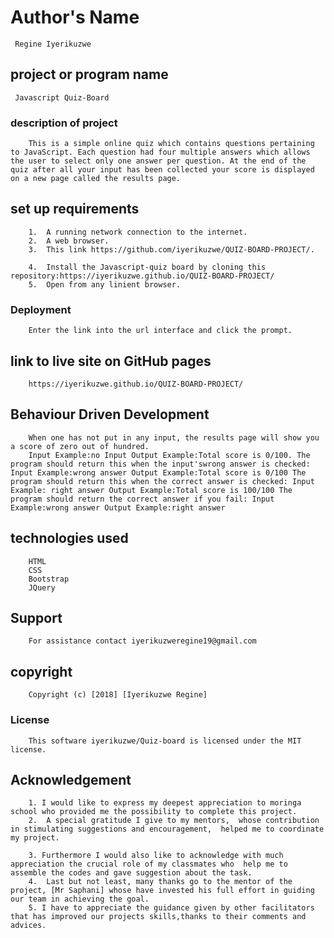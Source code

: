 # Author's Name
     Regine Iyerikuzwe

## project or program name
     Javascript Quiz-Board

### description of project
        This is a simple online quiz which contains questions pertaining to JavaScript. Each question had four multiple answers which allows the user to select only one answer per question. At the end of the quiz after all your input has been collected your score is displayed on a new page called the results page.

##  set up requirements
        1.  A running network connection to the internet.
        2.  A web browser.
        3.  This link https://github.com/iyerikuzwe/QUIZ-BOARD-PROJECT/.

        4.  Install the Javascript-quiz board by cloning this repository:https://iyerikuzwe.github.io/QUIZ-BOARD-PROJECT/
        5.  Open from any linient browser.


### Deployment
        Enter the link into the url interface and click the prompt.

## link to live site on GitHub pages
        https://iyerikuzwe.github.io/QUIZ-BOARD-PROJECT/

## Behaviour Driven Development
        When one has not put in any input, the results page will show you a score of zero out of hundred.
        Input Example:no Input Output Example:Total score is 0/100. The program should return this when the input'swrong answer is checked: Input Example:wrong answer Output Example:Total score is 0/100 The program should return this when the correct answer is checked: Input Example: right answer Output Example:Total score is 100/100 The program should return the correct answer if you fail: Input Example:wrong answer Output Example:right answer

## technologies used
        HTML
        CSS
        Bootstrap
        JQuery
## Support
        For assistance contact iyerikuzweregine19@gmail.com

## copyright
        Copyright (c) [2018] [Iyerikuzwe Regine]
    
### License
        This software iyerikuzwe/Quiz-board is licensed under the MIT license.
## Acknowledgement
        1. I would like to express my deepest appreciation to moringa school who provided me the possibility to complete this project.
        2.  A special gratitude I give to my mentors,  whose contribution in stimulating suggestions and encouragement,  helped me to coordinate my project.

        3. Furthermore I would also like to acknowledge with much appreciation the crucial role of my classmates who  help me to assemble the codes and gave suggestion about the task.
        4.  Last but not least, many thanks go to the mentor of the project, [Mr Saphani] whose have invested his full effort in guiding our team in achieving the goal.
        5. I have to appreciate the guidance given by other facilitators that has improved our projects skills,thanks to their comments and advices.
